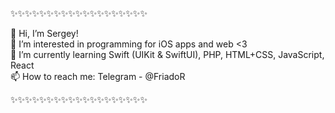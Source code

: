 ✨✨✨✨✨✨✨✨✨✨✨✨✨✨✨✨✨✨✨
 
👋 Hi, I’m Sergey!                     
👀 I’m interested in programming for iOS apps and web <3              
🌱 I’m currently learning Swift (UIKit & SwiftUI), PHP, HTML+CSS, JavaScript, React    
📫 How to reach me: Telegram - @FriadoR            

✨✨✨✨✨✨✨✨✨✨✨✨✨✨✨✨✨✨✨

